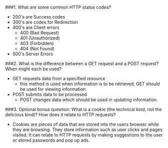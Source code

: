 ###1. What are some common HTTP status codes?
  * 200's are Success codes
  * 300's are codes for Redirection
  * 400's are Client errors
     * 400 (Bad Request)
     * 401 (Unauthorized)
     * 403 (Forbidden)
     * 404 (Not Found)
  * 500's Server Errors

###2. What is the difference between a GET request and a POST request? When might each be used?
  * GET requests data from a specified resource
    - this method is used when information is to be retrieved, GET should be used for viewing information.
  * POST submits data to be processed
    - POST changes data which should be used in updating information.

###3. Optional bonus question: What is a cookie (the technical kind, not the delicious kind)? How does it relate to HTTP requests?
  * Cookies are pieces of data that are stored into the users browser while they are browsing. They store information such as user clicks and pages visited. It can relate to HTTP requests by making
  suggestions to the user or stored passwords and pop up ads.

